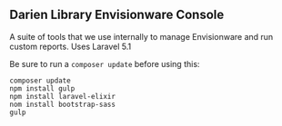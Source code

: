 ## Darien Library Envisionware Console

A suite of tools that we use internally to manage Envisionware and run custom reports. Uses Laravel 5.1

Be sure to run a `composer update` before using this:
```
composer update
npm install gulp
npm install laravel-elixir
nom install bootstrap-sass
gulp
```
